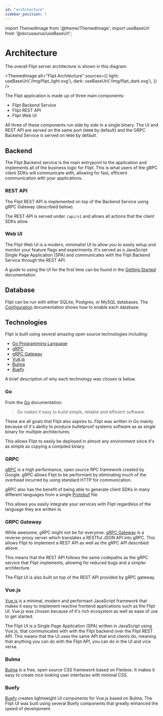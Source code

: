 ```yaml
---
id: "architecture"
sidebar_position: 7
---
```


import ThemedImage from '@theme/ThemedImage';
import useBaseUrl from '@docusaurus/useBaseUrl';

# Architecture

The overall Flipt server architecture is shown in this diagram:

<ThemedImage
alt="Flipt Architecture"
sources={{
    light: useBaseUrl('/img/flipt_light.svg'),
    dark: useBaseUrl('/img/flipt_dark.svg'),
  }}
/>

The Flipt application is made up of three main components:

- Flipt Backend Service
- Flipt REST API
- Flipt Web UI

All three of these components run side by side in a single binary. The UI and REST API are served on the same port (`8080` by default) and the GRPC Backend Service is served on `9000` by default.

## Backend

The Flipt Backend service is the main entrypoint to the application and implements all of the business logic for Flipt. This is what users of the gRPC client SDKs will communicate with, allowing for fast, efficient communication with your applications.

### REST API

The Flipt REST API is implemented on top of the Backend Service using gRPC Gateway (described below).

The REST API is served under `/api/v1` and allows all actions that the client SDKs allow.

### Web UI

The Flipt Web UI is a modern, minimalist UI to allow you to easily setup and monitor your feature flags and experiments. It's served as a JavaScript Single Page Application (SPA) and communicates with the Flipt Backend Service through the REST API.

A guide to using the UI for the first time can be found in the [Getting Started](/) documentation.

## Database

Flipt can be run with either SQLite, Postgres, or MySQL databases. The [Configuration](./configuration.md) documentation shows how to enable each database.

## Technologies

Flipt is built using several amazing open source technologies including:

- [Go Programming Language](https://golang.org/)
- [gRPC](https://grpc.io/)
- [gRPC Gateway](https://github.com/grpc-ecosystem/grpc-gateway/)
- [Vue.js](https://vuejs.org/)
- [Bulma](https://bulma.io/)
- [Buefy](https://buefy.org/documentation/)

A brief description of why each technology was chosen is below.

### Go

From the [Go](https://golang.org/) documentation:

> Go makes it easy to build simple, reliable and efficient software.

These are all goals that Flipt also aspires to. Flipt was written in Go mainly because of it's ability to produce bulletproof systems software as as single binary for multiple architectures.

This allows Flipt to easily be deployed in almost any environment since it's as simple as copying a compiled binary.

### GRPC

[gRPC](https://grpc.io/) is a high performance, open source RPC framework created by Google. gRPC allows Flipt to be performant by eliminating much of the overhead incurred by using standard HTTP for communication.

gRPC also has the benefit of being able to generate client SDKs in many different languages from a single [Protobuf](https://github.com/flipt-io/flipt/blob/main/rpc/flipt/flipt.proto) file.

This allows you easily integrate your services with Flipt regardless of the language they are written in.

### GRPC Gateway

While awesome, gRPC might not be for everyone. [gRPC Gateway](https://github.com/grpc-ecosystem/grpc-gateway/) is a reverse-proxy server which translates a RESTful JSON API into gRPC. This allows Flipt to implement a REST API as well as the gRPC API described above.

This means that the REST API follows the same codepaths as the gRPC service that Flipt implements, allowing for reduced bugs and a simpler architecture.

The Flipt UI is also built on top of the REST API provided by gRPC gateway.

### Vue.js

[Vue.js](https://vuejs.org/) is a minimal, modern and performant JavaScript framework that makes it easy to implement reactive frontend applications such as the Flipt UI. Vue.js was chosen because of it's rich ecosystem as well as ease of use to get started.

The Flipt UI is a Single Page Application (SPA) written in JavaScript using Vue.js, that communicates with with the Flipt backend over the Flipt REST API. This means that the UI uses the same API that end clients do, meaning that anything you can do with the Flipt API, you can do in the UI and vice versa.

### Bulma

[Bulma](https://bulma.io/) is a free, open source CSS framework based on Flexbox. It makes it easy to create nice looking user interfaces with minimal CSS.

### Buefy

[Buefy](https://buefy.org/documentation/) creates lightweight UI components for Vue.js based on Bulma. The Flipt UI was built using several Buefy components that greatly enhanced the speed of development.
